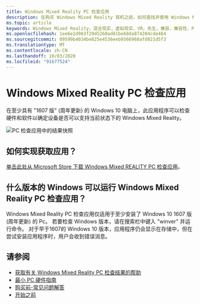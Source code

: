 ```yaml
---
title: Windows Mixed Reality PC 检查应用
description: 在购买 Windows Mixed Reality 耳机之前，如何查找并使用 Windows Mixed Reality PC 检查应用来测试 PC 的兼容性。
ms.topic: article
keywords: Windows Mixed Reality，混合现实，虚拟现实，VR，先生，兼容，兼容性，PC，系统要求
ms.openlocfilehash: 1ee6e2d983f29d5260ad81be68da874204cde464
ms.sourcegitcommit: 09599b4034be825e4536eeb9566968afd021d5f3
ms.translationtype: MT
ms.contentlocale: zh-CN
ms.lasthandoff: 10/03/2020
ms.locfileid: "91677524"
---
```

# <a name="windows-mixed-reality-pc-check-app"></a>Windows Mixed Reality PC 检查应用

在至少具有 "1607 版" (周年更新) 的 Windows 10 电脑上，此应用程序可以检查硬件和软件以确定设备是否可以支持当前状态下的 Windows Mixed Reality。 

![PC 检查应用中的结果快照](images/450px-snapshot-of-results-from-pc-check-app.png)

## <a name="how-do-i-get-the-app"></a>如何实现获取应用？

[单击此处从 Microsoft Store 下载 Windows Mixed REALITY PC 检查应用](https://www.microsoft.com/en-us/store/p/windows-mixed-reality-pc-check/9nzvl19n7cnc)。

## <a name="what-versions-of-windows-can-run-the-windows-mixed-reality-pc-check-app"></a>什么版本的 Windows 可以运行 Windows Mixed Reality PC 检查应用？

Windows Mixed Reality PC 检查应用仅适用于至少安装了 Windows 10 1607 版 (周年更新) 的 Pc。 若要检查 Windows 版本，请在搜索栏中键入 "winver" 并运行命令。 对于早于1607的 Windows 10 版本，应用程序仍会显示在存储中，但在尝试安装应用程序时，用户会收到错误消息。

## <a name="see-also"></a>请参阅
* [获取有关 Windows Mixed Reality PC 检查结果的帮助](https://support.microsoft.com/en-us/help/4045777/windows-10-get-help-with-pc-compatibility-in-windows-mixed-reality)
* [最小 PC 硬件指南](windows-mixed-reality-minimum-pc-hardware-compatibility-guidelines.md)
* [购买前-常见问题解答](before-you-buy-faqs.md)
* [开始之前](before-you-start.md)

